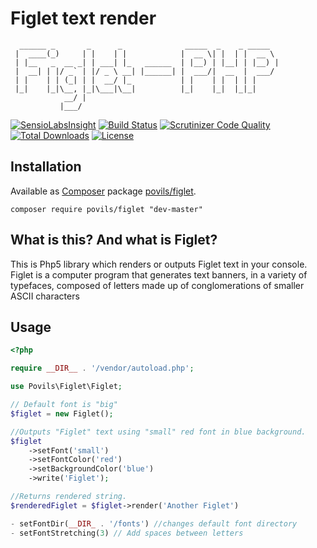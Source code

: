 # Figlet text render
	  ______ _       _      _              _____  _    _ _____  
	 |  ____(_)     | |    | |            |  __ \| |  | |  __ \ 
	 | |__   _  __ _| | ___| |_   ______  | |__) | |__| | |__) |
	 |  __| | |/ _` | |/ _ \ __| |______| |  ___/|  __  |  ___/ 
	 | |    | | (_| | |  __/ |_           | |    | |  | | |     
	 |_|    |_|\__, |_|\___|\__|          |_|    |_|  |_|_|     
	            __/ |                                          
               |___/                                            	         

[![SensioLabsInsight](https://insight.sensiolabs.com/projects/4ff60a14-e810-493e-9997-c77d99ffcd32/mini.png)](https://insight.sensiolabs.com/projects/4ff60a14-e810-493e-9997-c77d99ffcd32)
[![Build Status](https://scrutinizer-ci.com/g/povils/figlet/badges/build.png?b=master)](https://scrutinizer-ci.com/g/povils/figlet/build-status/master)
[![Scrutinizer Code Quality](https://scrutinizer-ci.com/g/povils/figlet/badges/quality-score.png?b=master)](https://scrutinizer-ci.com/g/povils/figlet/?branch=master)
[![Total Downloads](https://poser.pugx.org/povils/figlet/downloads)](https://packagist.org/packages/povils/figlet)
[![License](https://poser.pugx.org/povils/figlet/license)](https://packagist.org/packages/povils/figlet)

## Installation

 Available as [Composer] package [povils/figlet].

```
composer require povils/figlet "dev-master"
```


[composer]: http://getcomposer.org/
[povils/figlet]: https://packagist.org/packages/povils/figlet

## What is this? And what is Figlet?

This is Php5 library which renders or outputs Figlet text in your console.
Figlet is a computer program that generates text banners, in a variety of typefaces, composed of letters made up of conglomerations of smaller ASCII characters

## Usage

```php
<?php

require __DIR__ . '/vendor/autoload.php';

use Povils\Figlet\Figlet;

// Default font is "big"
$figlet = new Figlet();

//Outputs "Figlet" text using "small" red font in blue background.
$figlet
    ->setFont('small')
    ->setFontColor('red')
    ->setBackgroundColor('blue')
    ->write('Figlet');

//Returns rendered string.
$renderedFiglet = $figlet->render('Another Figlet')

- setFontDir(__DIR_ . '/fonts') //changes default font directory
- setFontStretching(3) // Add spaces between letters
```